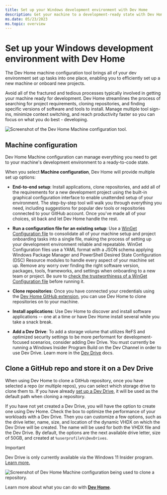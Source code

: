 ```yaml
---
title: Set up your Windows development environment with Dev Home
description: Get your machine to a development-ready state with Dev Home's integrated setup tool whether you prefer using the step-by-step graphical interface to walk through the setup process or using a WinGet Configuration file with pre-defined setup requirements.
ms.date: 05/23/2023
ms.topic: overview
---
```


# Set up your Windows development environment with Dev Home

The Dev Home machine configuration tool brings all of your dev environment set up tasks into one place, enabling you to efficiently set up a new machine or onboard new projects.

Avoid all of the fractured and tedious processes typically involved in getting your machine ready for development. Dev Home streamlines the process of searching for project requirements, cloning repositories, and finding specific versions of software and tools to install. Manage multiple tool sign-ins, minimize context switching, and reach productivity faster so you can focus on what you do best - developing.

![Screenshot of the Dev Home Machine configuration tool.](../images/devhome-machine-config.png)

## Machine configuration

Dev Home Machine configuration can manage everything you need to get to your machine's development environment to a ready-to-code state.

When you select **Machine configuration**, Dev Home will provide multiple set up options:

- **End-to-end setup**: Install applications, clone repositories, and add all of the requirements for a new development project using the built-in graphical configuration interface to enable unattended setup of your environment. The step-by-step tool will walk you through everything you need, including suggestions for popular dev tools or repositories connected to your GitHub account. Once you've made all of your choices, sit back and let Dev Home handle the rest.

- **Run a configuration file for an existing setup**: Use a [WinGet Configuration file](../package-manager/configuration/index.md) to consolidate all of your machine setup and project onboarding tasks into a single file, making the process of setting up your development environment reliable and repeatable. WinGet Configuration files use a YAML format with a JSON schema applying Windows Package Manager and PowerShell Desired State Configuration (DSC) Resource modules to handle every aspect of your machine set up. Remove any worry over finding the right software version, packages, tools, frameworks, and settings when onboarding to a new team or project. Be sure to [check the trustworthiness of a WinGet Configuration file](../package-manager/configuration/check.md) before running it.

- **Clone repositories**: Once you have connected your credentials using the [Dev Home GitHub extension](extensions.md#dev-home-github-extension), you can use Dev Home to clone repositories on to your machine.

- **Install applications**: Use Dev Home to discover and install software applications -- one at a time or have Dev Home install several while you take a snack break.

- **Add a Dev Drive**: To add a storage volume that utilizes ReFS and optimized security settings to be more performant for development-focused scenarios, consider adding Dev Drive. You must currently be running a Windows Insider Program Build on the Dev Channel in order to use Dev Drive. Learn more in the [Dev Drive](../dev-drive/index.md) docs.

## Clone a GitHub repo and store it on a Dev Drive

When using Dev Home to clone a GitHub repository, once you have selected a repo (or multiple repos), you can select which storage drive to clone them to. If you have already [set up a Dev Drive](../dev-drive/index.md#how-to-set-up-a-dev-drive), it will be used as the default path when cloning a repository.

If you have not yet created a Dev Drive, you will have the option to create one using Dev Home. Check the box to optimize the performance of your workloads with a Dev Drive. Then you can customize a few options, such as the drive letter, name, size, and location of the dynamic VHDX on which the Dev Drive will be created. The name will be used for both the VHDX file and the Dev Drive. By default, the options are the next available drive letter, size of 50GB, and created at `%userprofile%\DevDrives`.  

> [!IMPORTANT]
> Dev Drive is only currently available via the Windows 11 Insider program. [Learn more.](../dev-drive/index.md)

![Screenshot of Dev Home Machine configuration being used to clone a repository.](../images/devhome-github-setup.png)

Learn more about what you can do with **[Dev Home](./index.md)**.
